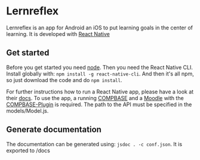 # Lernreflex

Lernreflex is an app for Android an iOS to put learning goals in the center of learning. It is developed with
[React Native](https://facebook.github.io/react-native/)

## Get started
Before you get started you need [node](https://nodejs.org/).
Then you need the React Native CLI. Install globally with: `npm install -g react-native-cli`.
And then it's all npm, so just download the code and do `npm install`.

For further instructions how to run a React Native app, please have a look at their [docs](https://facebook.github.io/react-native/).
To use the app, a running [COMPBASE](https://github.com/uzuzjmd/COMPBASE) and a [Moodle](https://github.com/moodle/moodle) with the [COMPBASE-Plugin](https://github.com/uzuzjmd/COMPBASE/tree/master/competence-lms-adaptors/moodle) is required. The path to the API must be specified in the models/Model.js.

## Generate documentation
The documentation can be generated using:
`jsdoc . -c conf.json`.
It is exported to /docs

